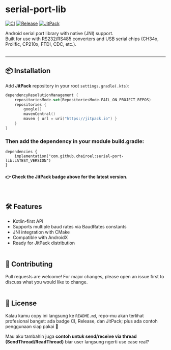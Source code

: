 # serial-port-lib

[![CI](https://github.com/chairoel/serial-port-lib/actions/workflows/ci.yml/badge.svg)](https://github.com/chairoel/serial-port-lib/actions/workflows/ci.yml)
[![Release](https://github.com/chairoel/serial-port-lib/actions/workflows/release-please.yml/badge.svg)](https://github.com/chairoel/serial-port-lib/actions/workflows/release-please.yml)
[![JitPack](https://jitpack.io/v/chairoel/serial-port-lib.svg)](https://jitpack.io/#chairoel/serial-port-lib)

Android serial port library with native (JNI) support.  
Built for use with RS232/RS485 converters and USB serial chips (CH34x, Prolific, CP210x, FTDI, CDC, etc.).
<br>
<br>

---

## 📦 Installation

Add **JitPack** repository in your root `settings.gradle(.kts)`:

```kotlin
dependencyResolutionManagement {
    repositoriesMode.set(RepositoriesMode.FAIL_ON_PROJECT_REPOS)
    repositories {
        google()
        mavenCentral()
        maven { url = uri("https://jitpack.io") }
    }
}
```

### Then add the dependency in your module build.gradle:

```
dependencies {
    implementation("com.github.chairoel:serial-port-lib:LATEST_VERSION")
}
```

#### 👉 Check the JitPack badge above for the latest version.

<br>

## 🛠 Features

- Kotlin-first API
- Supports multiple baud rates via BaudRates constants
- JNI integration with CMake
- Compatible with AndroidX
- Ready for JitPack distribution
  <br>
  <br>

## 🤝 Contributing

Pull requests are welcome!
For major changes, please open an issue first to discuss what you would like to change.
<br>
<br>

## 📄 License

Kalau kamu copy ini langsung ke `README.md`, repo-mu akan terlihat profesional banget: ada badge CI, Release, dan JitPack; plus ada contoh penggunaan siap pakai 🚀

Mau aku tambahin juga **contoh untuk send/receive via thread (SendThread/ReadThread)** biar user langsung ngerti use case real?
